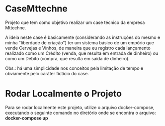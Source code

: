 # CaseMttechne
Projeto que tem como objetivo realizar um case técnico da empresa Mttechne. 

A ideia neste case é basicamente (considerando as instruções do mesmo e minha "liberdade de criação") ter um sistema básico de um empório que vende Cervejas e Vinhos, de maneira que eu registro cada lançamento realizado como um Crédito (venda, que resulta em entrada de dinheiro) ou como um Débito (compra, que resulta em saída de dinheiro).

Obs.: há uma simplicidade nos conceitos pela limitação de tempo e obviamente pelo caráter fictício do case. 


# Rodar Localmente o Projeto
Para se rodar localmente este projeto, utilize o arquivo docker-compose, executando o seguinte comando no diretório onde se encontra o arquivo:
**docker-compose up**
